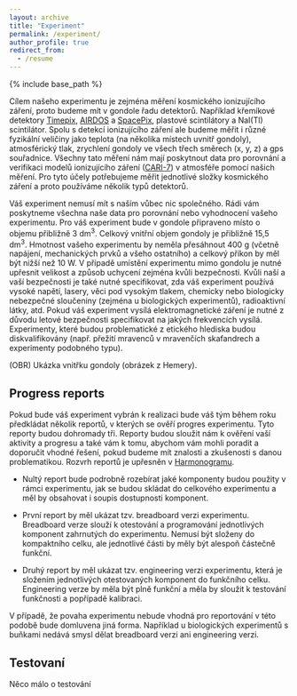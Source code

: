 ```yaml
---
layout: archive
title: "Experiment"
permalink: /experiment/
author_profile: true
redirect_from:
  - /resume
---
```


{% include base_path %}

Cílem našeho experimentu je zejména měření kosmického ionizujícího záření, proto budeme mít v gondole řadu detektorů. Například křemíkové detektory [Timepix](https://home.web.cern.ch/news/news/knowledge-sharing/timepix-cerns-galleries-moon), [AIRDOS](https://iopscience.iop.org/article/10.1088/1748-0221/16/03/T03006/pdf) a [SpacePix](https://indico.esa.int/event/324/contributions/5109/attachments/3801/5337/SpacePix2_MMPSu.pdf), plastové scintilátory a NaI(Tl) scintilátor. Spolu s detekcí ionizujícího záření ale budeme měřit i různé fyzikální veličiny jako teplota (na několika místech uvnitř gondoly), atmosférický tlak, zrychlení gondoly ve všech třech směrech (x, y, z) a gps souřadnice. Všechny tato měření nám mají poskytnout data pro porovnání a verifikaci modelů ionizujícího záření ([CARI-7](https://www.faa.gov/data_research/research/med_humanfacs/aeromedical/radiobiology/cari7)) v atmosféře pomocí našich měření. Pro tyto účely potřebujeme měřit jednotlivé složky kosmického záření a proto používáme několik typů detektorů.

Váš experiment nemusí mít s naším vůbec nic společného. Rádi vám poskytneme všechna naše data pro porovnání nebo vyhodnocení vašeho experimentu. Pro váš experiment bude v gondole připraveno místo o objemu přibližně 3 dm<sup>3</sup>. Celkový vnitřní objem gondoly je přibližně 15,5 dm<sup>3</sup>. Hmotnost vašeho experimentu by neměla přesáhnout 400 g (včetně napájení, mechanických prvků a všeho ostatního) a celkový příkon by měl být nižší než 10 W. V případě umístění experimentu mimo gondolu je nutné upřesnit velikost a způsob uchycení zejména kvůli bezpečnosti. Kvůli naší a vaší bezpečnosti je také nutné specifikovat, zda váš experiment používá vysoké napětí, lasery, věci pod vysokým tlakem, chemicky nebo biologicky nebezpečné sloučeniny (zejména u biologických experimentů), radioaktivní látky, atd. Pokud váš experiment vysílá elektromagnetické záření je nutné z důvodu letové bezpečnosti specifikovat na jakých frekvencích vysílá. Experimenty, které budou problematické z etického hlediska budou diskvalifikovány (např. přežití mravenců v mravenčích skafandrech a experimenty podobného typu).

(OBR) Ukázka vnitřku gondoly (obrázek z Hemery).

## Progress reports

Pokud bude váš experiment vybrán k realizaci bude váš tým během roku předkládat několik reportů, v kterých se ověří progres experimentu. Tyto reporty budou dohromady tři. Reporty budou sloužit nám k ověření vaší aktivity a progresu a také vám k tomu, abychom vám mohli poradit a doporučit vhodné řešení, pokud budeme mít znalosti a zkušenosti s danou problematikou. Rozvrh reportů je upřesněn v [Harmonogramu](https://odz-ujf-av-cr.github.io/harmonogram/).

* Nultý report bude podrobně rozebírat jaké komponenty budou použity v rámci experimentu, jak se budou skládat do celkového experimentu a měl by obsahovat i soupis dostupnosti komponent.

* První report by měl ukázat tzv. breadboard verzi experimentu. Breadboard verze slouží k otestování a programování jednotlivých komponent zahrnutých do experimentu. Nemusí být složeny do kompaktního celku, ale jednotlivé části by měly být alespoň částečně funkční.

* Druhý report by měl ukázat tzv. engineering verzi experimentu, která je složením jednotlivých otestovaných komponent do funkčního celku. Engineering verze by měla být plně funkční a měla by sloužit k testování funkčnosti a popřípadě kalibraci.

V případě, že povaha experimentu nebude vhodná pro reportování v této podobě bude domluvena jiná forma. Například u biologických experimentů s buňkami nedává smysl dělat breadboard verzi ani engineering verzi.

## Testovaní

Něco málo o testování

